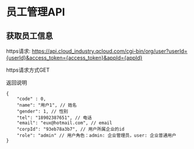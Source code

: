 # 员工管理API

## 获取员工信息

https请求: https://api.cloud_industry.qcloud.com/cgi-bin/org/user?userId={userId}&access_token={access_token}&appId={appId}

https请求方式GET

返回说明

```
{
    "code" : 0,
    "name": "用户1", // 姓名
    "gender": 1, // 性别
    "tel": "18902387651", // 电话
    "email": "eux@hotmail.com", // email
    "corpId": "93eb78a3b7", // 用户所属企业的id
    "role": "admin" // 用户角色：admin: 企业管理员，user: 企业普通用户
}
```